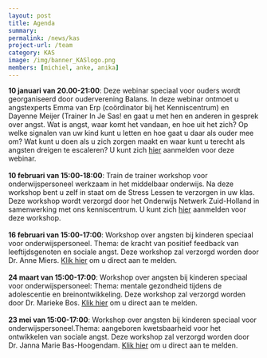 ```yaml
---
layout: post
title: Agenda 
summary:
permalink: /news/kas
project-url: /team
category: KAS
image: /img/banner_KASlogo.png
members: [michiel, anke, anika]
---
```


<b>10 januari van 20.00-21:00</b>: Deze webinar speciaal voor ouders wordt georganiseerd door ouderverening Balans. In deze webinar ontmoet u angstexperts Emma van Erp (coördinator bij het Kenniscentrum) en Dayenne Meijer (Trainer In Je Sas! en gaat u met hen en anderen in gesprek over angst. Wat is angst, waar komt het vandaan, en hoe uit het zich? Op welke signalen van uw kind kunt u letten en hoe gaat u daar als ouder mee om? Wat kunt u doen als u zich zorgen maakt en waar kunt u terecht als angsten dreigen te escaleren? U kunt zich [hier](https://www.eventbrite.nl/e/tickets-webinar-angst-en-stress-227661631067) aanmelden voor deze webinar.
<br>
<br>
<b>10 februari van 15:00-18:00</b>: Train de trainer workshop voor onderwijspersoneel werkzaam in het middelbaar onderwijs. Na deze workshop bent u zelf in staat om de Stress Lessen te verzorgen in uw klas. Deze workshop wordt verzorgd door het Onderwijs Netwerk Zuid-Holland in samenwerking met ons kenniscentrum. U kunt zich [hier](https://www.onderwijsnetwerkzuidholland.nl/aanbod/vakoverstijgend/minder-stress-bij-leerlingen-in-het-vo-de-stress-lessen/) aanmelden voor deze workshop.
<br>
<br>
<b>16 februari van 15:00-17:00</b>: Workshop over angsten bij kinderen speciaal voor onderwijspersoneel. Thema: de kracht van positief feedback van leeftijdsgenoten en sociale angst. Deze workshop zal verzorgd worden door Dr. Anne Miers. [Klik hier](kas@fsw.leidenuniv.nl) om u direct aan te melden.
<br>
<br>
<b>24 maart van 15:00-17:00</b>: Workshop over angsten bij kinderen speciaal voor onderwijspersoneel: Thema: mentale gezondheid tijdens de adolescentie en breinontwikkeling. Deze workshop zal verzorgd worden door Dr. Marieke Bos. [Klik hier](kas@fsw.leidenuniv.nl) om u direct aan te melden.
<br>
<br>
<b>23 mei van 15:00-17:00</b>: Workshop over angsten bij kinderen speciaal voor onderwijspersoneel.Thema: aangeboren kwetsbaarheid voor het ontwikkelen van sociale angst. Deze workshop zal verzorgd worden door Dr. Janna Marie Bas-Hoogendam. [Klik hier](kas@fsw.leidenuniv.nl) om u direct aan te melden. 
